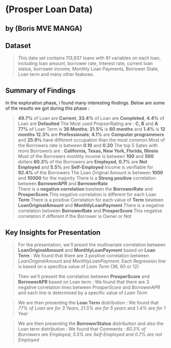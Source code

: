 # (Prosper Loan Data)
## by (Boris MVE MANGA)


## Dataset

> This data set contains 113,937 loans with 81 variables on each loan, including loan amount, borrower rate, Interest rate, current loan status, borrower income, Monthly Loan Payments, Borrower State, Loan term and many other features.


## Summary of Findings

In the exploration phase, i found many interesting findings. Below are some of the results we got during this phase :

>**49.7%** of Loan are **Current**, **33.4%** of Loan are **Completed**, **4.4%** of Loan are **Defaulted** 
>The Most used PropserRating are : **C, B** and **A** 
>**77%** of Loan Term is **36 Months**; **21.5%** is **60 months** and **1.4%** is **12 months** 
>**12.3%** are **Professionals**; **4.1%** are **Computer programmers** and **25.9%** have different occupation than the most common 
>Most of the Borrowers rate is between **0.10** and **0.20** 
>The top 5 Sates with more Borrowers are : **California, Texas, New York, Florida, Illinois** 
>Most of the Borrowers monthly income is between **100** and **500** dollars 
>**60.3%** of the Borrowers are **Employed**, **0.7%** are **Not Employed** and **5.5%** are **Self-Employed** 
>Income is verifiable for **92.4%** of the Borrowers 
>The Loan Original Amount is between **1000** and **10000** for the majority 
>There is a **Strong positive** correlation between **BorrowerAPR** and **BorrowerRate**  
>There is a **negative correlation** bewteen the **BorrowerRate** and **ProsperScore**.This negative correlation is different for each Loan **Term** 
>There is a positive Correlation for each value of **Term** bewteen **LoanOriginalAmount** and **MonthlyLoanPayment** 
>There is a negative correlation between **BorrowerRate** and **ProsperScore**.This negative correlation if different if the Borrower is Owner or Not 


## Key Insights for Presentation

>For the presentation, we'll presnt the multivariate correlation between  **LoanOriginalAmount** and **MonthlyLoanPayment** based on **Loan Term** : We found that there are 3 positive correlation between *LoanOriginalAmount* and *MonthlyLoanPayment*. Each Regression line is based on a specifica value of *Loan Term* (36, 60 or 12) 

>Then we'll present the correlation between **ProsperScore** and **BorrowerAPR** based on Loan term : We found that there are 3 negative correlation lines between *ProsperScore* and *BorrowerAPR* and each line is determined by a specific value of *Loan Term*

>We are then presenting the **Loan Term** distribution : We found that *77% of Loan are for 3 Years*, *21.5% are for 5 years* and *1.4% are for 1 Year* 

>We are then presenting the **BorrowerStatus** distribution and also the Loan term distribution : We found that Comments : *60.3% of Borrowers are Employed*, *5.5% are Self-Employed* and *0.7% are not Employed*
